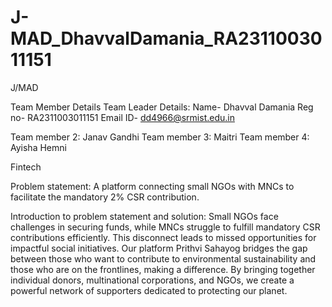 # J-MAD_DhavvalDamania_RA2311003011151

J/MAD

Team Member Details
Team Leader Details:
Name- Dhavval Damania
Reg no- RA2311003011151
Email ID- dd4966@srmist.edu.in

Team member 2: Janav Gandhi
Team member 3: Maitri
Team member 4: Ayisha Hemni

Fintech

Problem statement:
A platform connecting small NGOs with MNCs to facilitate the mandatory 2% CSR contribution.

Introduction to problem statement and solution:
Small NGOs face challenges in securing funds, while MNCs struggle to fulfill mandatory CSR contributions efficiently. This disconnect leads to missed opportunities for impactful social initiatives.
Our platform Prithvi Sahayog bridges the gap between those who want to contribute to environmental sustainability and those who are on the frontlines, making a difference. By bringing together individual donors, multinational corporations, and NGOs, we create a powerful network of supporters dedicated to protecting our planet.
